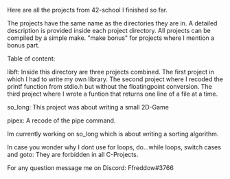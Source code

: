 Here are all the projects from 42-school I finished so far.

The projects have the same name as the directories they are in. A detailed description is provided inside each project directory.
All projects can be compiled by a simple make. "make bonus" for projects where I mention a bonus part. 

Table of content:

libft:  Inside this directory are three projects combined.
        The first project in which I had to write my own library.
        The second project where I recoded the printf function from stdio.h but without the floatingpoint conversion.
        The third project where I wrote a funtion that returns one line of a file at a time.
        
so_long:  This project was about writing a small 2D-Game

pipex:  A recode of the pipe command.

Im currently working on so_long which is about writing a sorting algorithm.

In case you wonder why I dont use for loops, do...while loops, switch cases and goto: They are forbidden in all C-Projects.

For any question message me on Discord: Ffreddow#3766

